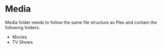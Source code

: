# Media

Media folder needs to follow the same file structure as Plex and contain the following folders:

 - Movies
 - TV Shows

